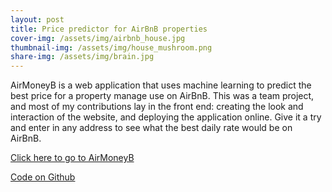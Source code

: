 ```yaml
---
layout: post
title: Price predictor for AirBnB properties
cover-img: /assets/img/airbnb_house.jpg
thumbnail-img: /assets/img/house_mushroom.png
share-img: /assets/img/brain.jpg
---
```


AirMoneyB is a web application that uses machine learning to predict the best price for a property manage use on AirBnB. This was a team project, and most of my contributions lay in the front end: creating the look and interaction of the website, and deploying the application online. Give it a try and enter in any address to see what the best daily rate would be on AirBnB.

[Click here to go to AirMoneyB](https://airmoneyb.herokuapp.com/)

[Code on Github](https://github.com/AirBnB-tt-204/air-money-b)
